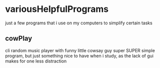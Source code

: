 # variousHelpfulPrograms
just a few programs that i use on my computers to simplify certain tasks

## cowPlay
cli random music player with funny little cowsay guy
super SUPER simple program, but just something nice to have when i study, as the lack of gui makes for one less distraction

